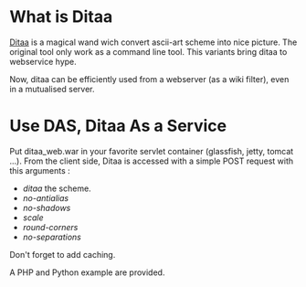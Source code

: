 What is Ditaa
=============

[Ditaa](http://ditaa.sourceforge.net/) is a magical wand wich convert ascii-art scheme into nice picture.
The original tool only work as a command line tool.
This variants bring ditaa to webservice hype.

Now, ditaa  can be efficiently used from a webserver (as a wiki filter), even in a mutualised server.

Use DAS, Ditaa As a Service
===========================

Put ditaa_web.war in your favorite servlet container (glassfish, jetty, tomcat ...).
From the client side, Ditaa is accessed with a simple POST request with this arguments :
 * _ditaa_ the scheme.
 * _no-antialias_
 * _no-shadows_
 * _scale_
 * _round-corners_
 * _no-separations_

Don't forget to add caching.

A PHP and Python example are provided.